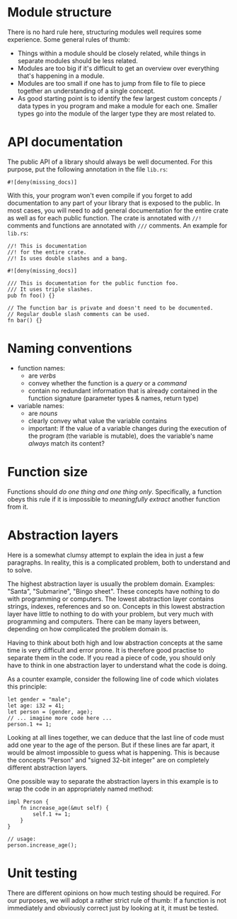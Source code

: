# Module structure
There is no hard rule here, structuring modules well requires some experience. Some general rules of thumb:
- Things within a module should be closely related, while things in separate modules should be less related.
- Modules are too big if it's difficult to get an overview over everything that's happening in a module.
- Modules are too small if one has to jump from file to file to piece together an understanding of a single concept.
- As good starting point is to identify the few largest custom concepts / data types in you program and make a module for each one. Smaller types go into the module of the larger type they are most related to.

# API documentation
The public API of a library should always be well documented. For this purpose, put the following annotation in the file `lib.rs`:
```
#![deny(missing_docs)]
```
With this, your program won't even compile if you forget to add documentation to any part of your library that is exposed to the public. In most cases, you will need to add general documentation for the entire crate as well as for each public function. The crate is annotated with `//!` comments and functions are annotated with `///` comments. An example for `lib.rs`:
```
//! This is documentation
//! for the entire crate.
//! Is uses double slashes and a bang.

#![deny(missing_docs)]

/// This is documentation for the public function foo.
/// It uses triple slashes.
pub fn foo() {}

// The function bar is private and doesn't need to be documented.
// Regular double slash comments can be used.
fn bar() {}
```

# Naming conventions
- function names:
  - are _verbs_
  - convey whether the function is a _query_ or a _command_
  - contain no redundant information that is already contained in the function signature (parameter types & names, return type)
- variable names:
  - are _nouns_
  - clearly convey what value the variable contains
  - important: If the value of a variable changes during the execution of the program (the variable is mutable), does the variable's name _always_ match its content?

# Function size
Functions should _do one thing and one thing only_. Specifically, a function obeys this rule if it is impossible to _meaningfully extract_ another function from it.

# Abstraction layers
Here is a somewhat clumsy attempt to explain the idea in just a few paragraphs. In reality, this is a complicated problem, both to understand and to solve.

The highest abstraction layer is usually the problem domain. Examples: "Santa", "Submarine", "Bingo sheet". These concepts have nothing to do with programming or computers. The lowest abstraction layer contains strings, indexes, references and so on. Concepts in this lowest abstraction layer have little to nothing to do with your problem, but very much with programming and computers. There can be many layers between, depending on how complicated the problem domain is.

Having to think about both high and low abstraction concepts at the same time is very difficult and error prone. It is therefore good practise to separate them in the code. If you read a piece of code, you should only have to think in one abstraction layer to understand what the code is doing.

As a counter example, consider the following line of code which violates this principle:
```
let gender = "male";
let age: i32 = 41;
let person = (gender, age);
// ... imagine more code here ...
person.1 += 1;
```
Looking at all lines together, we can deduce that the last line of code must add one year to the age of the person. But if these lines are far apart, it would be almost impossible to guess what is happening. This is because the concepts "Person" and "signed 32-bit integer" are on completely different abstraction layers.

One possible way to separate the abstraction layers in this example is to wrap the code in an appropriately named method:
```
impl Person {
    fn increase_age(&mut self) {
        self.1 += 1;
    }
}

// usage:
person.increase_age();
```

# Unit testing
There are different opinions on how much testing should be required. For our purposes, we will adopt a rather strict rule of thumb: If a function is not immediately and obviously correct just by looking at it, it must be tested.
